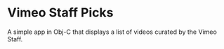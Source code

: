 # Vimeo Staff Picks
A simple app in Obj-C that displays a list of videos curated by the Vimeo Staff. 
